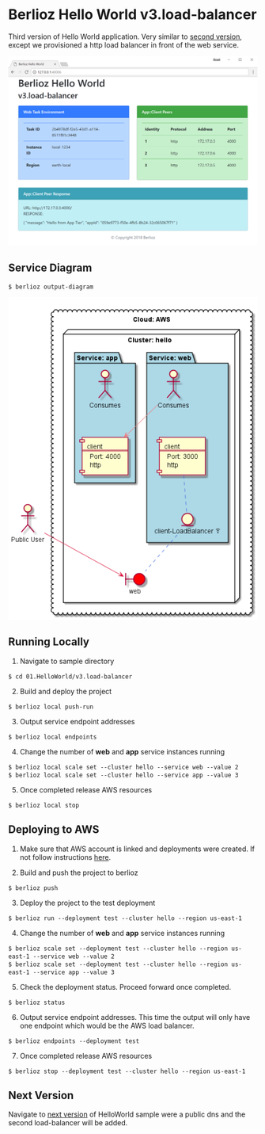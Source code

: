 # Berlioz Hello World v3.load-balancer

Third version of Hello World application. Very similar to [second version](../v2.second-service), except we provisioned a http load balancer in front of the web service.

![v3.load-balancer Screenshot](screenshot.png)

## Service Diagram
```
$ berlioz output-diagram
```
![v3.load-balancer Diagram](diagram.png)

## Running Locally

1. Navigate to sample directory
```
$ cd 01.HelloWorld/v3.load-balancer
```

2. Build and deploy the project
```
$ berlioz local push-run
```

3. Output service endpoint addresses
```
$ berlioz local endpoints
```

4. Change the number of **web** and **app** service instances running
```
$ berlioz local scale set --cluster hello --service web --value 2
$ berlioz local scale set --cluster hello --service app --value 3
```

5. Once completed release AWS resources
```
$ berlioz local stop
```

## Deploying to AWS

1. Make sure that AWS account is linked and deployments were created. If not follow instructions [here](../../README.md).

2. Build and push the project to berlioz
```
$ berlioz push
```

3. Deploy the project to the test deployment
```
$ berlioz run --deployment test --cluster hello --region us-east-1
```

4. Change the number of **web** and **app** service instances running
```
$ berlioz scale set --deployment test --cluster hello --region us-east-1 --service web --value 2
$ berlioz scale set --deployment test --cluster hello --region us-east-1 --service app --value 3
```

5. Check the deployment status. Proceed forward once completed.
```
$ berlioz status
```

6. Output service endpoint addresses. This time the output will only have one
endpoint which would be the AWS load balancer.
```
$ berlioz endpoints --deployment test
```

7. Once completed release AWS resources
```
$ berlioz stop --deployment test --cluster hello --region us-east-1
```


## Next Version
Navigate to [next version](../v4.dns) of HelloWorld sample were a public dns and the second load-balancer will be added.
